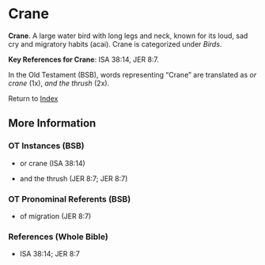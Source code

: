 # Crane
**Crane**. 
A large water bird with long legs and neck, known for its loud, sad cry and migratory habits (acai). 
Crane is categorized under _Birds_. 


**Key References for Crane**: 
ISA 38:14, JER 8:7. 


In the Old Testament (BSB), words representing “Crane” are translated as 
*or crane* (1x), *and the thrush* (2x). 




Return to [Index](00-Index.md)

## More Information

### OT Instances (BSB)

* or crane (ISA 38:14)

* and the thrush (JER 8:7; JER 8:7)



### OT Pronominal Referents (BSB)

* of migration (JER 8:7)



### References (Whole Bible)

* ISA 38:14; JER 8:7



